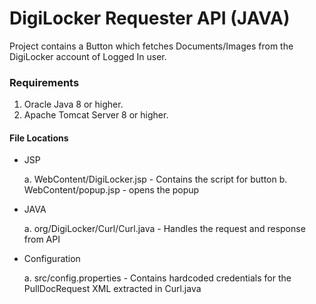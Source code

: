 # DigiLocker Requester API (JAVA)

Project contains a Button which fetches Documents/Images from the DigiLocker account of Logged In user.

### Requirements
1. Oracle Java 8 or higher.
2. Apache Tomcat Server 8 or higher.

#### File Locations
* JSP 
 
	 a. WebContent/DigiLocker.jsp - Contains the script for button 
	 b. WebContent/popup.jsp - opens the popup
 
* JAVA
 
	 a. org/DigiLocker/Curl/Curl.java - Handles the request and response from API
	 
* Configuration 

	 a. src/config.properties - Contains hardcoded credentials for the PullDocRequest XML extracted in Curl.java
	 
	 

